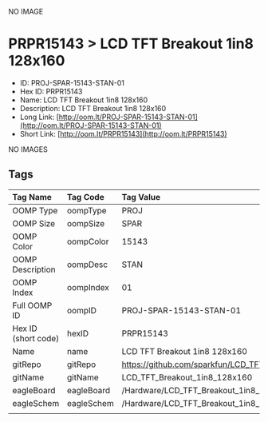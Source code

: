 


  
NO IMAGE  
# PRPR15143 > LCD TFT Breakout 1in8 128x160

- ID: PROJ-SPAR-15143-STAN-01
- Hex ID: PRPR15143
- Name: LCD TFT Breakout 1in8 128x160
- Description: LCD TFT Breakout 1in8 128x160
- Long Link: [http://oom.lt/PROJ-SPAR-15143-STAN-01](http://oom.lt/PROJ-SPAR-15143-STAN-01)
- Short Link: [http://oom.lt/PRPR15143](http://oom.lt/PRPR15143)
  
NO IMAGES  
## Tags
  

|Tag Name|Tag Code|Tag Value|
| :--- | :--- | :--- |
|OOMP Type|oompType|PROJ|
|OOMP Size|oompSize|SPAR|
|OOMP Color|oompColor|15143|
|OOMP Description|oompDesc|STAN|
|OOMP Index|oompIndex|01|
|Full OOMP ID|oompID|PROJ-SPAR-15143-STAN-01|
|Hex ID (short code)|hexID|PRPR15143|
|Name|name|LCD TFT Breakout 1in8 128x160|
|gitRepo|gitRepo|https://github.com/sparkfun/LCD_TFT_Breakout_1in8_128x160|
|gitName|gitName|LCD_TFT_Breakout_1in8_128x160|
|eagleBoard|eagleBoard|/Hardware/LCD_TFT_Breakout_1in8_128x160.brd|
|eagleSchem|eagleSchem|/Hardware/LCD_TFT_Breakout_1in8_128x160.sch|
||||
